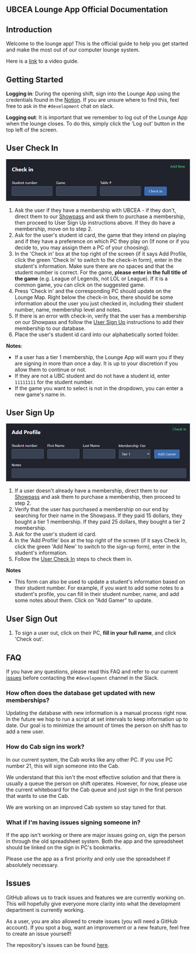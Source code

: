 ## UBCEA Lounge App Official Documentation

## Introduction

Welcome to the lounge app! This is the official guide to help you get started and make the most out of our computer lounge system.

Here is a [link](https://drive.google.com/file/d/1PYv8OYIQ7sKZhWRhkJRR2GrfvT1rjduw/view) to a video guide.

## Getting Started

**Logging in**: During the opening shift, sign into the Lounge App using the credentials found in the [Notion](https://www.notion.so/ubcea/Lounge-App-1847e3749ac280148eaec07c0abfa2c3). If you are unsure where to find this, feel free to ask in the `#development` chat on slack.

**Logging out**: It is important that we remember to log out of the Lounge App when the lounge closes. To do this, simply click the 'Log out' button in the top left of the screen.

## User Check In

![check in](./images/check-in.png)

1. Ask the user if they have a membership with UBCEA - if they don't, direct them to our [Showpass](https://www.showpass.com/ubcea-membership2425/) and ask them to purchase a membership, then proceed to User Sign Up instructions above. If they do have a membership, move on to step 2.
2. Ask for the user's student id card, the game that they intend on playing and if they have a preference on which PC they play on (If none or if you decide to, you may assign them a PC of your choosing).
3. In the 'Check in' box at the top right of the screen (if it says Add Profile, click the green 'Check In' to switch to the check-in form), enter in the student's information. Make sure there are no spaces and that the student number is correct. For the game, **please enter in the full title of the game** (e.g. League of Legends, not LOL or League). If it is a common game, you can click on the suggested game.
4. Press 'Check in' and the corresponding PC should update on the Lounge Map. Right below the check-in box, there should be some information about the user you just checked in, including their student number, name, membership level and notes.
5. If there is an error with check-in, verify that the user has a membership on our Showpass and follow the [User Sign Up](#user-sign-up) instructions to add their membership to our database.
6. Place the user's student id card into our alphabetically sorted folder.

**Notes**:

- If a user has a tier 1 membership, the Lounge App will warn you if they are signing in more than once a day. It is up to your discretion if you allow them to continue or not.
- If they are not a UBC student and do not have a student id, enter `11111111` for the student number.
- If the game you want to select is not in the dropdown, you can enter a new game's name in.

## User Sign Up

![add profile](./images/add-profile.png)

1. If a user doesn't already have a membership, direct them to our [Showpass](https://www.showpass.com/ubcea-membership2425/) and ask them to purchase a membership, then proceed to step 2.
2. Verify that the user has purchased a membership on our end by searching for their name in the Showpass. If they paid 15 dollars, they bought a tier 1 membership. If they paid 25 dollars, they bought a tier 2 membership.
3. Ask for the user's student id card.
4. In the 'Add Profile' box at the top right of the screen (if it says Check In, click the green 'Add New' to switch to the sign-up form), enter in the student's information.
5. Follow the [User Check In](#user-check-in) steps to check them in.

**Notes**

- This form can also be used to update a student's information based on their student number. For example, if you want to add some notes to a student's profile, you can fill in their student number, name, and add some notes about them. Click on "Add Gamer" to update.

## User Sign Out

1. To sign a user out, click on their PC, **fill in your full name**, and click 'Check out'.

## FAQ

If you have any questions, please read this FAQ and refer to our current [issues](#issues) before contacting the `#development` channel in the Slack.

### How often does the database get updated with new memberships?

Updating the database with new information is a manual process right now. In the future we hop to run a script at set intervals to keep information up to date. Our goal is to minimize the amount of times the person on shift has to add a new user.

### How do Cab sign ins work?

In our current system, the Cab works like any other PC. If you use PC number 21, this will sign someone into the Cab.

We understand that this isn't the most effective solution and that there is usually a queue the person on shift operates. However, for now, please use the current whiteboard for the Cab queue and just sign in the first person that wants to use the Cab.

We are working on an improved Cab system so stay tuned for that.

### What if I'm having issues signing someone in?

If the app isn't working or there are major issues going on, sign the person in through the old spreadsheet system. Both the app and the spreadsheet should be linked on the sign in PC's bookmarks.

Please use the app as a first priority and only use the spreadsheet if absolutely necessary.

## Issues

GitHub allows us to track issues and features we are currently working on. This will hopefully give everyone more clarity into what the development department is currently working.

As a user, you are also allowed to create issues (you will need a GitHub account). If you spot a bug, want an improvement or a new feature, feel free to create an issue yourself!

The repository's issues can be found [here](https://github.com/ubcesports/lounge-hub/issues).
